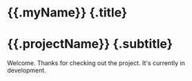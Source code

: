# {{.myName}} {.title}
# {{.projectName}} {.subtitle}
Welcome. Thanks for checking out the project. It's currently
in development.